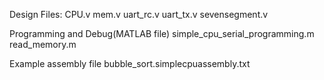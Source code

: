 Design Files:
CPU.v
mem.v
uart_rc.v
uart_tx.v
sevensegment.v

Programming and Debug(MATLAB file)
simple_cpu_serial_programming.m
read_memory.m

Example assembly file
bubble_sort.simplecpuassembly.txt
